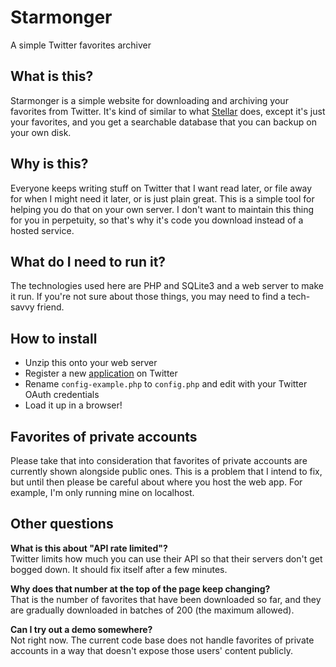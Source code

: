 Starmonger
==========

A simple Twitter favorites archiver

What is this?
-------------
Starmonger is a simple website for downloading and archiving your favorites from
Twitter. It's kind of similar to what [Stellar](http://stellar.io/) does, except
it's just your favorites, and you get a searchable database that you can backup
on your own disk.

Why is this?
------------
Everyone keeps writing stuff on Twitter that I want read later, or file away for
when I might need it later, or is just plain great. This is a simple tool for
helping you do that on your own server. I don't want to maintain this thing for
you in perpetuity, so that's why it's code you download instead of a hosted
service.

What do I need to run it?
-------------------------
The technologies used here are PHP and SQLite3 and a web server to make it run.
If you're not sure about those things, you may need to find a tech-savvy friend.

How to install
--------------
* Unzip this onto your web server
* Register a new [application](https://dev.twitter.com/apps) on Twitter
* Rename `config-example.php` to `config.php` and edit with your Twitter OAuth
  credentials
* Load it up in a browser!

Favorites of private accounts
-----------------------------
Please take that into consideration that favorites of private accounts are
currently shown alongside public ones. This is a problem that I intend to fix,
but until then please be careful about where you host the web app. For example,
I'm only running mine on localhost.

Other questions
---------------

**What is this about "API rate limited"?**  
Twitter limits how much you can use their API so that their servers don't get
bogged down. It should fix itself after a few minutes.

**Why does that number at the top of the page keep changing?**  
That is the number of favorites that have been downloaded so far, and they are
gradually downloaded in batches of 200 (the maximum allowed).

**Can I try out a demo somewhere?**  
Not right now. The current code base does not handle favorites of private
accounts in a way that doesn't expose those users' content publicly.
